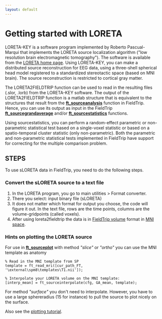 ```yaml
---
layout: default
---
```


# Getting started with LORETA

LORETA-KEY is a software program implemented by Roberto Pascual-Marqui that implements the LORETA source localization algorithm ("low resolution brain electromagnetic tomography"). The software is available from the [LORETA home page](http://www.unizh.ch/keyinst/NewLORETA/LORETA01.htm). Using LORETA-KEY, you can make a distributed source reconstruction for EEG data, using a three-shell spherical head model registered to a standardized stereotactic space (based on MNI brain). The source reconstruction is restricted to cortical gray matter.

The LORETA2FIELDTRIP function can be used to read in the resulting files (.slor, .lorb) from the LORETA-KEY software. The output of the LORETA2FIELDTRIP function is a matlab structure that is equivalent to the structures that result from the **[ft_sourceanalysis](/reference/ft_sourceanalysis)** function in FieldTrip. Hence, you can use its output as input in the FieldTrip **[ft_sourcegrandaverage](/reference/ft_sourcegrandaverage)** and/or **[ft_sourcestatistics](/reference/ft_sourcestatistics)** functions. 

Using sourcestatistics, you can perform a random-effect parametric or non-parametric statistical test based on a single-voxel statistic or based on a spatio-temporal cluster statistic (only non-parametric). Both the parametric and non-parametric statistical tests implemented in FieldTrip have support for correcting for the multiple comparison problem.

## STEPS

To use sLORETA data in FieldTrip, you need to do the following steps.
### Convert the sLORETA source to a text file

 1.  In the LORETA program, you go to main utilities > Format converter.
 2.  There you select: input binary file (sLORETA)
 3.  It does not matter which format for output you choose, the code will figure it out. In the text file, rows are the time points, columns are the volume-gridpoints (called voxels).
 4.  After using loreta2fieldtrip the data is in [ FieldTrip volume](http://fieldtrip.fcdonders.nl/reference/ft_datatype_volume) format in [MNI space](/faq/how_are_the_different_head_and_mri_coordinate_systems_defined?s[]=mni#details_of_the_mni_coordinate_system).

### Hints on plotting the LORETA source

For use in **[ft_sourceplot](/reference/ft_sourceplot)** with method *"slice"* or *"ortho"* you can use the MNI template as anatomy
    
    % Read in the MNI template from SP
    template = ft_read_mri([cur_path_FT, '\external\spm8\templates\T1.nii']); 
    
    % Interpolate your LORETA volume on the MNI template: 
    [interp_mean] = ft_sourceinterpolate(cfg, GA_mean, template);

For method *"surface"* you don't need to interpolate. However, you have to use a large sphereradius (15 for instance) to pull the source to plot nicely on the surface.
      
Also see the [plotting tutorial](/tutorial/plotting#plotting#plotting_data_at_the_source_level).
